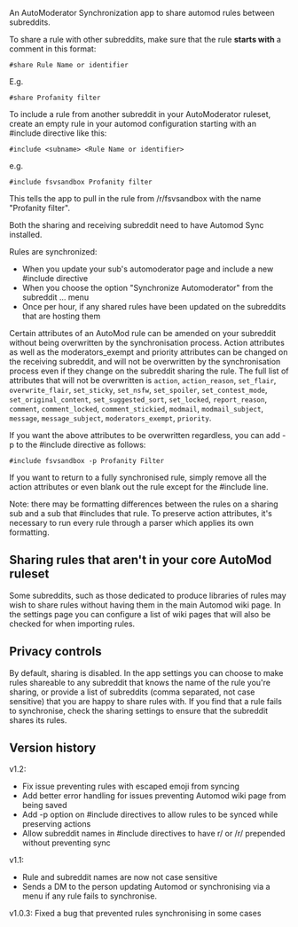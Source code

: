 An AutoModerator Synchronization app to share automod rules between subreddits.

To share a rule with other subreddits, make sure that the rule **starts with** a comment in this format:

`#share Rule Name or identifier`

E.g.

`#share Profanity filter`

To include a rule from another subreddit in your AutoModerator ruleset, create an empty rule in your automod configuration starting with an #include directive like this:

`#include <subname> <Rule Name or identifier>`

e.g.

`#include fsvsandbox Profanity filter`

This tells the app to pull in the rule from /r/fsvsandbox with the name "Profanity filter".

Both the sharing and receiving subreddit need to have Automod Sync installed.

Rules are synchronized:
* When you update your sub's automoderator page and include a new #include directive
* When you choose the option "Synchronize Automoderator" from the subreddit ... menu
* Once per hour, if any shared rules have been updated on the subreddits that are hosting them

Certain attributes of an AutoMod rule can be amended on your subreddit without being overwritten by the synchronisation process. Action attributes as well as the moderators_exempt and priority attributes can be changed on the receiving subreddit, and will not be overwritten by the synchronisation process even if they change on the subreddit sharing the rule. The full list of attributes that will not be overwritten is `action`, `action_reason`, `set_flair`, `overwrite_flair`, `set_sticky`, `set_nsfw`, `set_spoiler`, `set_contest_mode`, `set_original_content`, `set_suggested_sort`, `set_locked`, `report_reason`, `comment`, `comment_locked`, `comment_stickied`, `modmail`, `modmail_subject`, `message`, `message_subject`, `moderators_exempt`, `priority`.

If you want the above attributes to be overwritten regardless, you can add -p to the #include directive as follows:

`#include fsvsandbox -p Profanity Filter`

If you want to return to a fully synchronised rule, simply remove all the action attributes or even blank out the rule except for the #include line.

Note: there may be formatting differences between the rules on a sharing sub and a sub that #includes that rule. To preserve action attributes, it's necessary to run every rule through a parser which applies its own formatting.

## Sharing rules that aren't in your core AutoMod ruleset

Some subreddits, such as those dedicated to produce libraries of rules may wish to share rules without having them in the main Automod wiki page. In the settings page you can configure a list of wiki pages that will also be checked for when importing rules.

## Privacy controls

By default, sharing is disabled. In the app settings you can choose to make rules shareable to any subreddit that knows the name of the rule you're sharing, or provide a list of subreddits (comma separated, not case sensitive) that you are happy to share rules with. If you find that a rule fails to synchronise, check the sharing settings to ensure that the subreddit shares its rules.

## Version history

v1.2:

* Fix issue preventing rules with escaped emoji from syncing
* Add better error handling for issues preventing Automod wiki page from being saved
* Add -p option on #include directives to allow rules to be synced while preserving actions
* Allow subreddit names in #include directives to have r/ or /r/ prepended without preventing sync

v1.1: 

* Rule and subreddit names are now not case sensitive
* Sends a DM to the person updating Automod or synchronising via a menu if any rule fails to synchronise.

v1.0.3: Fixed a bug that prevented rules synchronising in some cases
